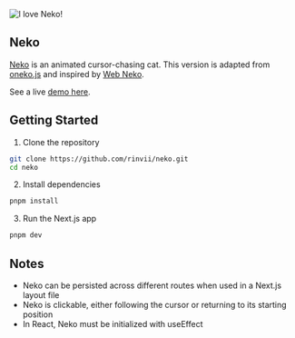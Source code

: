 ![I love Neko!](https://upload.wikimedia.org/wikipedia/commons/5/5e/I_love_Neko.png)

## Neko

[Neko](<https://en.wikipedia.org/wiki/Neko_(software)>) is an animated cursor-chasing cat. This version is adapted from [oneko.js](https://github.com/adryd325/oneko.js) and inspired by [Web Neko](https://webneko.net/).

See a live [demo here](https://rin.dev).

## Getting Started

1. Clone the repository

```bash
git clone https://github.com/rinvii/neko.git
cd neko
```

2. Install dependencies

```bash
pnpm install
```

3. Run the Next.js app

```bash
pnpm dev
```

## Notes

- Neko can be persisted across different routes when used in a Next.js layout file
- Neko is clickable, either following the cursor or returning to its starting position
- In React, Neko must be initialized with useEffect
